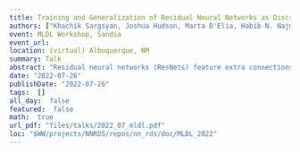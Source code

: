 ```yaml
---
title: Training and Generalization of Residual Neural Networks as Discrete Analogues of Neural ODEs
authors: ["Khachik Sargsyan, Joshua Hudson, Marta D'Elia, Habib N. Najm"]
event: MLDL Workshop, Sandia
event_url: 
location: (virtual) Albuquerque, NM
summary: Talk
abstract: "Residual neural networks (ResNets) feature extra connections between layers enabling <br>incremental learning between layers. Their infinite-layer limit, Neural ODEs (NODEs) <br>can provide insights into the role of depth in network architecture. In addition, <br>the mature field of differential equations can provide mathematical insights into <br>the NODE context and, as an extension, help better understand ResNets and <br>neural networks in general, opening doors for better training algorithms <br>and improved generalization performance.<br><br>Inspired by the continuous, NODE analogy, we will examine ResNet weight matrix parameterization <br>as functions of depth. The choice for parameterization affects the capacity of the network, <br>leading to regularization and a subsequent reduction of the generalization gap. <br>Further, drawn from the NODE analogy again, we study the role of stiffness as <br>a means of regularization for ResNets. We define a discrete version of <br>stiffness for ResNets, and implement penalization by it as a measure to <br>regularize the training. We will demonstrate the methods on applications of <br>DOE/SNL interest, ranging from materials science to climate models.<br><br><br>Shorter version:<br><br>Residual neural networks (ResNets) feature extra connections between layers enabling <br>incremental learning between layers. Inspired by the continuous, Neural ODE analogy, <br>we will examine ResNet weight matrix parameterization as functions of depth. <br>The choice for parameterization affects the capacity of the network, <br>leading to regularization and a subsequent reduction of the generalization gap.<br>We will demonstrate the methods on applications of DOE/SNL interest, <br>ranging from materials science to climate models."
date: "2022-07-26"
publishDate: "2022-07-26"
tags:  []
all_day:  false
featured:  false
math:  true
url_pdf: "files/talks/2022_07_mldl.pdf"
loc: "$WW/projects/NNRDS/repos/nn_rds/doc/MLDL_2022"
---
```

